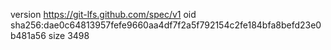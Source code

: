 version https://git-lfs.github.com/spec/v1
oid sha256:dae0c64813957fefe9660aa4df7f2a5f792154c2fe184bfa8befd23e0b481a56
size 3498
